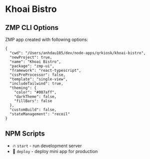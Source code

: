 # Khoai Bistro

## ZMP CLI Options

ZMP app created with following options:

```
{
  "cwd": "/Users/anhdau185/dev/node-apps/qrkiosk/khoai-bistro",
  "newProject": true,
  "name": "Khoai Bistro",
  "package": "zmp-ui",
  "framework": "react-typescript",
  "cssPreProcessor": false,
  "template": "single-view",
  "includeTailwind": true,
  "theming": {
    "color": "#007aff",
    "darkTheme": false,
    "fillBars": false
  },
  "customBuild": false,
  "stateManagement": "recoil"
}
```

## NPM Scripts

* 🔥 `start` - run development server
* 🙏 `deploy` - deploy mini app for production